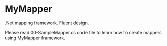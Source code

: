 # MyMapper
.Net mapping framework. Fluent design.

Please read 00-SampleMapper.cs code file to learn how to create mappers using MyMapper framework.
